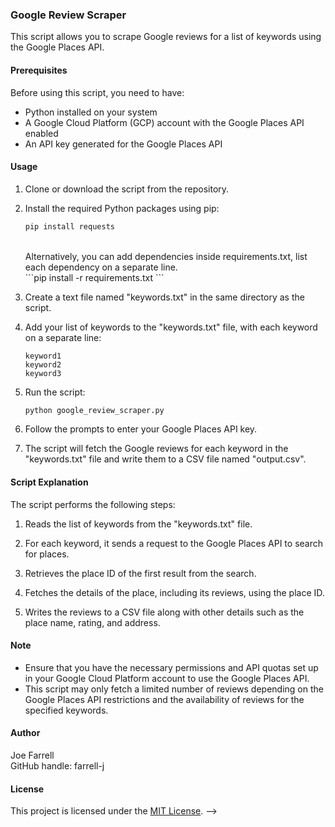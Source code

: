 ### Google Review Scraper

This script allows you to scrape Google reviews for a list of keywords using the Google Places API.

#### Prerequisites

Before using this script, you need to have:

- Python installed on your system
- A Google Cloud Platform (GCP) account with the Google Places API enabled
- An API key generated for the Google Places API

#### Usage

1. Clone or download the script from the repository.

2. Install the required Python packages using pip:

   ```bash
   pip install requests
   ``` 
   <br />
   Alternatively, you can add dependencies inside requirements.txt, list each dependency on a separate line. 
   <br />
   ```pip install -r requirements.txt
   ```

3. Create a text file named "keywords.txt" in the same directory as the script.

4. Add your list of keywords to the "keywords.txt" file, with each keyword on a separate line:

   ```
   keyword1
   keyword2
   keyword3
   ```

5. Run the script:

   ```bash
   python google_review_scraper.py
   ```

6. Follow the prompts to enter your Google Places API key.

7. The script will fetch the Google reviews for each keyword in the "keywords.txt" file and write them to a CSV file named "output.csv".

#### Script Explanation

The script performs the following steps:

1. Reads the list of keywords from the "keywords.txt" file.

2. For each keyword, it sends a request to the Google Places API to search for places.

3. Retrieves the place ID of the first result from the search.

4. Fetches the details of the place, including its reviews, using the place ID.

5. Writes the reviews to a CSV file along with other details such as the place name, rating, and address.

#### Note

- Ensure that you have the necessary permissions and API quotas set up in your Google Cloud Platform account to use the Google Places API.
- This script may only fetch a limited number of reviews depending on the Google Places API restrictions and the availability of reviews for the specified keywords.

#### Author
Joe Farrell <br />
GitHub handle: farrell-j

#### License

This project is licensed under the [MIT License](LICENSE). -->
